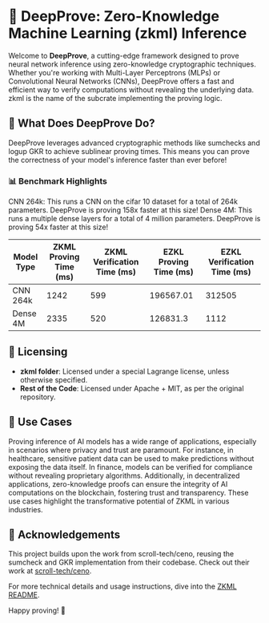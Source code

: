 # 🚀 DeepProve: Zero-Knowledge Machine Learning (zkml) Inference

Welcome to **DeepProve**, a cutting-edge framework designed to prove neural network inference using zero-knowledge cryptographic techniques. Whether you're working with Multi-Layer Perceptrons (MLPs) or Convolutional Neural Networks (CNNs), DeepProve offers a fast and efficient way to verify computations without revealing the underlying data.
zkml is the name of the subcrate implementing the proving logic.

## 🤔 What Does DeepProve Do?

DeepProve leverages advanced cryptographic methods like sumchecks and logup GKR to achieve sublinear proving times. This means you can prove the correctness of your model's inference faster than ever before!

### 📊 Benchmark Highlights

CNN 264k: This runs a CNN on the cifar 10 dataset for a total of 264k parameters. DeepProve is proving 158x faster at this size!
Dense 4M: This runs a multiple dense layers for a total of 4 million parameters. DeepProve is proving 54x faster at this size!

| Model Type | ZKML Proving Time (ms) | ZKML Verification Time (ms) | EZKL Proving Time (ms) | EZKL Verification Time (ms) |
|------------|------------------------|-----------------------------|------------------------|-----------------------------|
| CNN 264k   | 1242                   | 599                         | 196567.01              | 312505                      |
| Dense 4M   | 2335                   | 520                         | 126831.3               | 1112                        |



## 📜 Licensing

- **zkml folder**: Licensed under a special Lagrange license, unless otherwise specified.
- **Rest of the Code**: Licensed under Apache + MIT, as per the original repository.

## 🌟 Use Cases

Proving inference of AI models has a wide range of applications, especially in scenarios where privacy and trust are paramount. For instance, in healthcare, sensitive patient data can be used to make predictions without exposing the data itself. In finance, models can be verified for compliance without revealing proprietary algorithms. Additionally, in decentralized applications, zero-knowledge proofs can ensure the integrity of AI computations on the blockchain, fostering trust and transparency. These use cases highlight the transformative potential of ZKML in various industries.

## 🙏 Acknowledgements

This project builds upon the work from scroll-tech/ceno, reusing the sumcheck and GKR implementation from their codebase. Check out their work at [scroll-tech/ceno](https://github.com/scroll-tech/ceno).

For more technical details and usage instructions, dive into the [ZKML README](zkml/README.md).

Happy proving! 🎉

